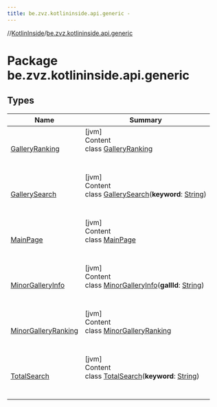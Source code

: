 ```yaml
---
title: be.zvz.kotlininside.api.generic -
---
```

//[KotlinInside](../index.md)/[be.zvz.kotlininside.api.generic](index.md)



# Package be.zvz.kotlininside.api.generic  


## Types  
  
|  Name|  Summary| 
|---|---|
| <a name="be.zvz.kotlininside.api.generic/GalleryRanking///PointingToDeclaration/"></a>[GalleryRanking](-gallery-ranking/index.md)| <a name="be.zvz.kotlininside.api.generic/GalleryRanking///PointingToDeclaration/"></a>[jvm]  <br>Content  <br>class [GalleryRanking](-gallery-ranking/index.md)  <br><br><br>
| <a name="be.zvz.kotlininside.api.generic/GallerySearch///PointingToDeclaration/"></a>[GallerySearch](-gallery-search/index.md)| <a name="be.zvz.kotlininside.api.generic/GallerySearch///PointingToDeclaration/"></a>[jvm]  <br>Content  <br>class [GallerySearch](-gallery-search/index.md)(**keyword**: [String](https://kotlinlang.org/api/latest/jvm/stdlib/kotlin/-string/index.html))  <br><br><br>
| <a name="be.zvz.kotlininside.api.generic/MainPage///PointingToDeclaration/"></a>[MainPage](-main-page/index.md)| <a name="be.zvz.kotlininside.api.generic/MainPage///PointingToDeclaration/"></a>[jvm]  <br>Content  <br>class [MainPage](-main-page/index.md)  <br><br><br>
| <a name="be.zvz.kotlininside.api.generic/MinorGalleryInfo///PointingToDeclaration/"></a>[MinorGalleryInfo](-minor-gallery-info/index.md)| <a name="be.zvz.kotlininside.api.generic/MinorGalleryInfo///PointingToDeclaration/"></a>[jvm]  <br>Content  <br>class [MinorGalleryInfo](-minor-gallery-info/index.md)(**gallId**: [String](https://kotlinlang.org/api/latest/jvm/stdlib/kotlin/-string/index.html))  <br><br><br>
| <a name="be.zvz.kotlininside.api.generic/MinorGalleryRanking///PointingToDeclaration/"></a>[MinorGalleryRanking](-minor-gallery-ranking/index.md)| <a name="be.zvz.kotlininside.api.generic/MinorGalleryRanking///PointingToDeclaration/"></a>[jvm]  <br>Content  <br>class [MinorGalleryRanking](-minor-gallery-ranking/index.md)  <br><br><br>
| <a name="be.zvz.kotlininside.api.generic/TotalSearch///PointingToDeclaration/"></a>[TotalSearch](-total-search/index.md)| <a name="be.zvz.kotlininside.api.generic/TotalSearch///PointingToDeclaration/"></a>[jvm]  <br>Content  <br>class [TotalSearch](-total-search/index.md)(**keyword**: [String](https://kotlinlang.org/api/latest/jvm/stdlib/kotlin/-string/index.html))  <br><br><br>

